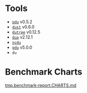 # Tools

* [`pdu`](https://github.com/KSXGitHub/parallel-disk-usage) v0.5.2
* [`dust`](https://github.com/bootandy/dust) v0.6.0
* [`dutree`](https://github.com/nachoparker/dutree) v0.12.5
* [`dua`](https://github.com/Byron/dua-cli) v2.12.1
* [`ncdu`](https://dev.yorhel.nl/ncdu)
* [`gdu`](https://github.com/dundee/gdu) v5.0.0
* `du`

# Benchmark Charts

[tmp.benchmark-report.CHARTS.md](./tmp.benchmark-report.CHARTS.md)
